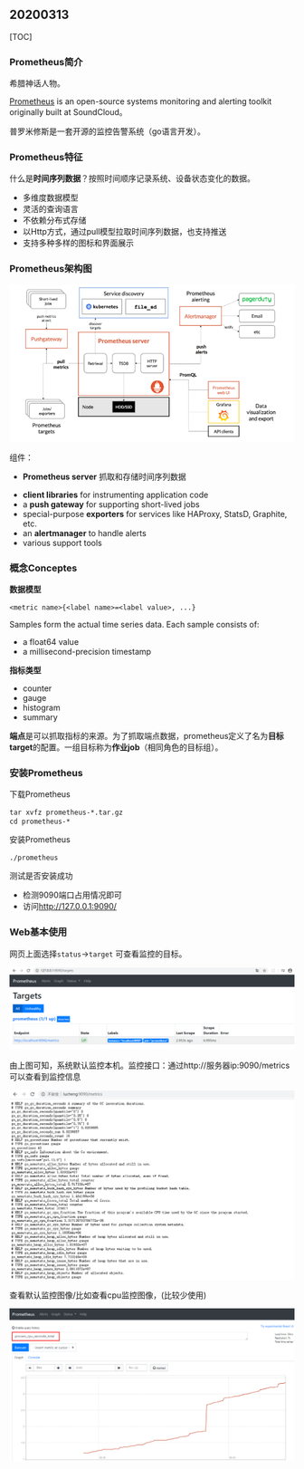 ## 20200313

[TOC]

### Prometheus简介

希腊神话人物。

[Prometheus](https://github.com/prometheus) is an open-source systems monitoring and alerting toolkit originally built at SoundCloud。

普罗米修斯是一套开源的监控告警系统（go语言开发）。

### Prometheus特征

什么是**时间序列数据**？按照时间顺序记录系统、设备状态变化的数据。

* 多维度数据模型
* 灵活的查询语言
* 不依赖分布式存储
* 以Http方式，通过pull模型拉取时间序列数据，也支持推送
* 支持多种多样的图标和界面展示

### Prometheus架构图

![img](pics/prometheus_20200313/promethus_arch.png)

组件：

* **Prometheus server** 抓取和存储时间序列数据

- **client libraries** for instrumenting application code
- a **push gateway** for supporting short-lived jobs
- special-purpose **exporters** for services like HAProxy, StatsD, Graphite, etc.
- an **alertmanager** to handle alerts
- various support tools

### 概念Conceptes

**数据模型**

```
<metric name>{<label name>=<label value>, ...}
```

Samples form the actual time series data. Each sample consists of:

- a float64 value
- a millisecond-precision timestamp

**指标类型**

* counter
* gauge
* histogram
* summary

**端点**是可以抓取指标的来源。为了抓取端点数据，prometheus定义了名为**目标target**的配置。一组目标称为**作业job**（相同角色的目标组）。

### 安装Prometheus

下载Prometheus

```shell
tar xvfz prometheus-*.tar.gz
cd prometheus-*
```

安装Prometheus

```shell
./prometheus
```

测试是否安装成功

* 检测9090端口占用情况即可
* 访问<http://127.0.0.1:9090/>

### Web基本使用

网页上面选择`status`->`target` 可查看监控的目标。

![1584089213354](pics/prometheus_20200313/1584089213354.png)



由上图可知，系统默认监控本机。监控接口：通过http://服务器ip:9090/metrics可以查看到监控信息

![1584089417201](pics/prometheus_20200313/1584089417201.png)



查看默认监控图像/比如查看cpu监控图像，(比较少使用)

![1584089554987](pics/prometheus_20200313/1584089554987.png)